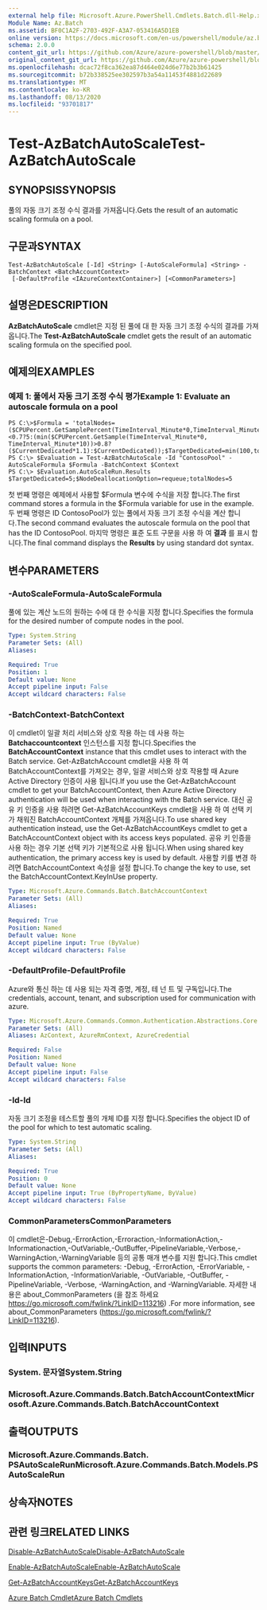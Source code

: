 ```yaml
---
external help file: Microsoft.Azure.PowerShell.Cmdlets.Batch.dll-Help.xml
Module Name: Az.Batch
ms.assetid: BF0C1A2F-2703-492F-A3A7-053416A5D1EB
online version: https://docs.microsoft.com/en-us/powershell/module/az.batch/test-azbatchautoscale
schema: 2.0.0
content_git_url: https://github.com/Azure/azure-powershell/blob/master/src/Batch/Batch/help/Test-AzBatchAutoScale.md
original_content_git_url: https://github.com/Azure/azure-powershell/blob/master/src/Batch/Batch/help/Test-AzBatchAutoScale.md
ms.openlocfilehash: dcac72f8ca362ea87d464e024d6e77b2b3b61425
ms.sourcegitcommit: b72b338525ee302597b3a54a11453f4881d22689
ms.translationtype: MT
ms.contentlocale: ko-KR
ms.lasthandoff: 08/13/2020
ms.locfileid: "93701817"
---
```

# <span data-ttu-id="2922d-101">Test-AzBatchAutoScale</span><span class="sxs-lookup"><span data-stu-id="2922d-101">Test-AzBatchAutoScale</span></span>

## <span data-ttu-id="2922d-102">SYNOPSIS</span><span class="sxs-lookup"><span data-stu-id="2922d-102">SYNOPSIS</span></span>
<span data-ttu-id="2922d-103">풀의 자동 크기 조정 수식 결과를 가져옵니다.</span><span class="sxs-lookup"><span data-stu-id="2922d-103">Gets the result of an automatic scaling formula on a pool.</span></span>

## <span data-ttu-id="2922d-104">구문과</span><span class="sxs-lookup"><span data-stu-id="2922d-104">SYNTAX</span></span>

```
Test-AzBatchAutoScale [-Id] <String> [-AutoScaleFormula] <String> -BatchContext <BatchAccountContext>
 [-DefaultProfile <IAzureContextContainer>] [<CommonParameters>]
```

## <span data-ttu-id="2922d-105">설명은</span><span class="sxs-lookup"><span data-stu-id="2922d-105">DESCRIPTION</span></span>
<span data-ttu-id="2922d-106">**AzBatchAutoScale** cmdlet은 지정 된 풀에 대 한 자동 크기 조정 수식의 결과를 가져옵니다.</span><span class="sxs-lookup"><span data-stu-id="2922d-106">The **Test-AzBatchAutoScale** cmdlet gets the result of an automatic scaling formula on the specified pool.</span></span>

## <span data-ttu-id="2922d-107">예제의</span><span class="sxs-lookup"><span data-stu-id="2922d-107">EXAMPLES</span></span>

### <span data-ttu-id="2922d-108">예제 1: 풀에서 자동 크기 조정 수식 평가</span><span class="sxs-lookup"><span data-stu-id="2922d-108">Example 1: Evaluate an autoscale formula on a pool</span></span>
```
PS C:\>$Formula = 'totalNodes=($CPUPercent.GetSamplePercent(TimeInterval_Minute*0,TimeInterval_Minute*10)<0.7?5:(min($CPUPercent.GetSample(TimeInterval_Minute*0, TimeInterval_Minute*10))>0.8?($CurrentDedicated*1.1):$CurrentDedicated));$TargetDedicated=min(100,totalNodes);';
PS C:\> $Evaluation = Test-AzBatchAutoScale -Id "ContosoPool" -AutoScaleFormula $Formula -BatchContext $Context
PS C:\> $Evaluation.AutoScaleRun.Results
$TargetDedicated=5;$NodeDeallocationOption=requeue;totalNodes=5
```

<span data-ttu-id="2922d-109">첫 번째 명령은 예제에서 사용할 $Formula 변수에 수식을 저장 합니다.</span><span class="sxs-lookup"><span data-stu-id="2922d-109">The first command stores a formula in the $Formula variable for use in the example.</span></span>
<span data-ttu-id="2922d-110">두 번째 명령은 ID ContosoPool가 있는 풀에서 자동 크기 조정 수식을 계산 합니다.</span><span class="sxs-lookup"><span data-stu-id="2922d-110">The second command evaluates the autoscale formula on the pool that has the ID ContosoPool.</span></span>
<span data-ttu-id="2922d-111">마지막 명령은 표준 도트 구문을 사용 하 여 **결과** 를 표시 합니다.</span><span class="sxs-lookup"><span data-stu-id="2922d-111">The final command displays the **Results** by using standard dot syntax.</span></span>

## <span data-ttu-id="2922d-112">변수</span><span class="sxs-lookup"><span data-stu-id="2922d-112">PARAMETERS</span></span>

### <span data-ttu-id="2922d-113">-AutoScaleFormula</span><span class="sxs-lookup"><span data-stu-id="2922d-113">-AutoScaleFormula</span></span>
<span data-ttu-id="2922d-114">풀에 있는 계산 노드의 원하는 수에 대 한 수식을 지정 합니다.</span><span class="sxs-lookup"><span data-stu-id="2922d-114">Specifies the formula for the desired number of compute nodes in the pool.</span></span>

```yaml
Type: System.String
Parameter Sets: (All)
Aliases:

Required: True
Position: 1
Default value: None
Accept pipeline input: False
Accept wildcard characters: False
```

### <span data-ttu-id="2922d-115">-BatchContext</span><span class="sxs-lookup"><span data-stu-id="2922d-115">-BatchContext</span></span>
<span data-ttu-id="2922d-116">이 cmdlet이 일괄 처리 서비스와 상호 작용 하는 데 사용 하는 **Batchaccountcontext** 인스턴스를 지정 합니다.</span><span class="sxs-lookup"><span data-stu-id="2922d-116">Specifies the **BatchAccountContext** instance that this cmdlet uses to interact with the Batch service.</span></span>
<span data-ttu-id="2922d-117">Get-AzBatchAccount cmdlet을 사용 하 여 BatchAccountContext를 가져오는 경우, 일괄 서비스와 상호 작용할 때 Azure Active Directory 인증이 사용 됩니다.</span><span class="sxs-lookup"><span data-stu-id="2922d-117">If you use the Get-AzBatchAccount cmdlet to get your BatchAccountContext, then Azure Active Directory authentication will be used when interacting with the Batch service.</span></span> <span data-ttu-id="2922d-118">대신 공유 키 인증을 사용 하려면 Get-AzBatchAccountKeys cmdlet을 사용 하 여 선택 키가 채워진 BatchAccountContext 개체를 가져옵니다.</span><span class="sxs-lookup"><span data-stu-id="2922d-118">To use shared key authentication instead, use the Get-AzBatchAccountKeys cmdlet to get a BatchAccountContext object with its access keys populated.</span></span> <span data-ttu-id="2922d-119">공유 키 인증을 사용 하는 경우 기본 선택 키가 기본적으로 사용 됩니다.</span><span class="sxs-lookup"><span data-stu-id="2922d-119">When using shared key authentication, the primary access key is used by default.</span></span> <span data-ttu-id="2922d-120">사용할 키를 변경 하려면 BatchAccountContext 속성을 설정 합니다.</span><span class="sxs-lookup"><span data-stu-id="2922d-120">To change the key to use, set the BatchAccountContext.KeyInUse property.</span></span>

```yaml
Type: Microsoft.Azure.Commands.Batch.BatchAccountContext
Parameter Sets: (All)
Aliases:

Required: True
Position: Named
Default value: None
Accept pipeline input: True (ByValue)
Accept wildcard characters: False
```

### <span data-ttu-id="2922d-121">-DefaultProfile</span><span class="sxs-lookup"><span data-stu-id="2922d-121">-DefaultProfile</span></span>
<span data-ttu-id="2922d-122">Azure와 통신 하는 데 사용 되는 자격 증명, 계정, 테 넌 트 및 구독입니다.</span><span class="sxs-lookup"><span data-stu-id="2922d-122">The credentials, account, tenant, and subscription used for communication with azure.</span></span>

```yaml
Type: Microsoft.Azure.Commands.Common.Authentication.Abstractions.Core.IAzureContextContainer
Parameter Sets: (All)
Aliases: AzContext, AzureRmContext, AzureCredential

Required: False
Position: Named
Default value: None
Accept pipeline input: False
Accept wildcard characters: False
```

### <span data-ttu-id="2922d-123">-Id</span><span class="sxs-lookup"><span data-stu-id="2922d-123">-Id</span></span>
<span data-ttu-id="2922d-124">자동 크기 조정을 테스트할 풀의 개체 ID를 지정 합니다.</span><span class="sxs-lookup"><span data-stu-id="2922d-124">Specifies the object ID of the pool for which to test automatic scaling.</span></span>

```yaml
Type: System.String
Parameter Sets: (All)
Aliases:

Required: True
Position: 0
Default value: None
Accept pipeline input: True (ByPropertyName, ByValue)
Accept wildcard characters: False
```

### <span data-ttu-id="2922d-125">CommonParameters</span><span class="sxs-lookup"><span data-stu-id="2922d-125">CommonParameters</span></span>
<span data-ttu-id="2922d-126">이 cmdlet은-Debug,-ErrorAction,-Erroraction,-InformationAction,-Informationaction,-OutVariable,-OutBuffer,-PipelineVariable,-Verbose,-WarningAction,-WarningVariable 등의 공통 매개 변수를 지원 합니다.</span><span class="sxs-lookup"><span data-stu-id="2922d-126">This cmdlet supports the common parameters: -Debug, -ErrorAction, -ErrorVariable, -InformationAction, -InformationVariable, -OutVariable, -OutBuffer, -PipelineVariable, -Verbose, -WarningAction, and -WarningVariable.</span></span> <span data-ttu-id="2922d-127">자세한 내용은 about_CommonParameters (을 참조 하세요 https://go.microsoft.com/fwlink/?LinkID=113216) .</span><span class="sxs-lookup"><span data-stu-id="2922d-127">For more information, see about_CommonParameters (https://go.microsoft.com/fwlink/?LinkID=113216).</span></span>

## <span data-ttu-id="2922d-128">입력</span><span class="sxs-lookup"><span data-stu-id="2922d-128">INPUTS</span></span>

### <span data-ttu-id="2922d-129">System. 문자열</span><span class="sxs-lookup"><span data-stu-id="2922d-129">System.String</span></span>

### <span data-ttu-id="2922d-130">Microsoft.Azure.Commands.Batch.BatchAccountContext</span><span class="sxs-lookup"><span data-stu-id="2922d-130">Microsoft.Azure.Commands.Batch.BatchAccountContext</span></span>

## <span data-ttu-id="2922d-131">출력</span><span class="sxs-lookup"><span data-stu-id="2922d-131">OUTPUTS</span></span>

### <span data-ttu-id="2922d-132">Microsoft.Azure.Commands.Batch. PSAutoScaleRun</span><span class="sxs-lookup"><span data-stu-id="2922d-132">Microsoft.Azure.Commands.Batch.Models.PSAutoScaleRun</span></span>

## <span data-ttu-id="2922d-133">상속자</span><span class="sxs-lookup"><span data-stu-id="2922d-133">NOTES</span></span>

## <span data-ttu-id="2922d-134">관련 링크</span><span class="sxs-lookup"><span data-stu-id="2922d-134">RELATED LINKS</span></span>

[<span data-ttu-id="2922d-135">Disable-AzBatchAutoScale</span><span class="sxs-lookup"><span data-stu-id="2922d-135">Disable-AzBatchAutoScale</span></span>](./Disable-AzBatchAutoScale.md)

[<span data-ttu-id="2922d-136">Enable-AzBatchAutoScale</span><span class="sxs-lookup"><span data-stu-id="2922d-136">Enable-AzBatchAutoScale</span></span>](./Enable-AzBatchAutoScale.md)

[<span data-ttu-id="2922d-137">Get-AzBatchAccountKeys</span><span class="sxs-lookup"><span data-stu-id="2922d-137">Get-AzBatchAccountKeys</span></span>](./Get-AzBatchAccountKey.md)

[<span data-ttu-id="2922d-138">Azure Batch Cmdlet</span><span class="sxs-lookup"><span data-stu-id="2922d-138">Azure Batch Cmdlets</span></span>](/powershell/module/az.batch)


